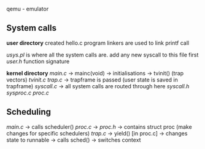 qemu - emulator

## System calls

**user directory**
created hello.c program
linkers are used to link printf call

*usys.pl* is where all the system calls are. add any new syscall to this file first
*user.h* function signature

**kernel directory**
*main.c* -> mainc(void) -> initialisations -> tvinit() (trap vectors)
*tvinit.c*
*trap.c* -> trapframe is passed (user state is saved in trapframe)
*syscall.c* -> all system calls are routed through here
*syscall.h*
*sysproc.c*
*proc.c*


## Scheduling

*main.c* -> calls scheduler()
*proc.c* -> 
*proc.h* -> contains struct proc (make changes for specific schedulers)
*trap.c* -> yield() [in proc.c] -> changes state to runnable -> calls sched() -> switches context
